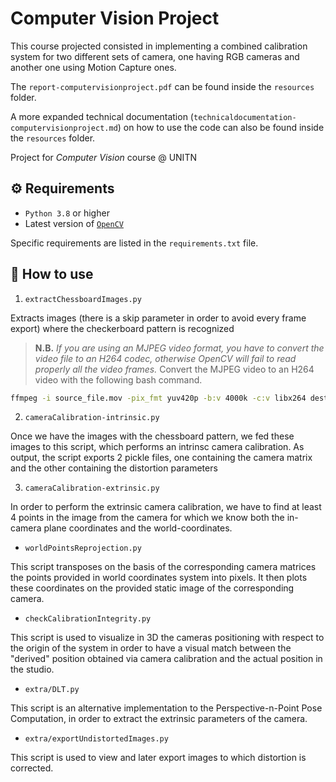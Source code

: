 # Computer Vision Project
This course projected consisted in implementing a combined calibration system for two different sets of camera, one having RGB cameras and another one using Motion Capture ones.

The `report-computervisionproject.pdf` can be found inside the `resources` folder.

A more expanded technical documentation (`technicaldocumentation-computervisionproject.md`) on how to use the code can also be found inside the `resources` folder.

Project for *Computer Vision* course @ UNITN

## ⚙️ Requirements

- `Python 3.8` or higher
- Latest version of [`OpenCV`](https://pypi.org/project/opencv-python/)

Specific requirements are listed in the `requirements.txt` file.

## 🔧 How to use

1. `extractChessboardImages.py`

Extracts  images (there is a skip parameter in order to avoid every frame export) where the checkerboard pattern is recognized

> **N.B.** *If you are using an MJPEG video format, you have to convert the video file to an H264 codec, otherwise OpenCV will fail to read properly all the video frames.* Convert the MJPEG video to an H264 video with the following bash command.

```bash
ffmpeg -i source_file.mov -pix_fmt yuv420p -b:v 4000k -c:v libx264 destination_file.mp4
```

2. `cameraCalibration-intrinsic.py`

Once we have the images with the chessboard pattern, we fed these images to this script, which performs an intrinsc camera calibration. As output, the script exports 2 pickle files, one containing the camera matrix and the other containing the distortion parameters

3. `cameraCalibration-extrinsic.py`

In order to perform the extrinsic camera calibration, we have to find at least 4 points in the image from the camera for which we know both the in-camera plane coordinates and the world-coordinates.

- `worldPointsReprojection.py`

This script transposes on the basis of the corresponding camera matrices the points provided in world coordinates system into pixels. It then plots these coordinates on the provided static image of the corresponding camera.

- `checkCalibrationIntegrity.py`

This script is used to visualize in 3D the cameras positioning with respect to the origin of the system in order to have a visual match between the "derived" position obtained via camera calibration and the actual position in the studio.

- `extra/DLT.py`

This script is an alternative implementation to the Perspective-n-Point Pose Computation, in order to extract the extrinsic parameters of the camera.

- `extra/exportUndistortedImages.py`

This script is used to view and later export images to which distortion is corrected.